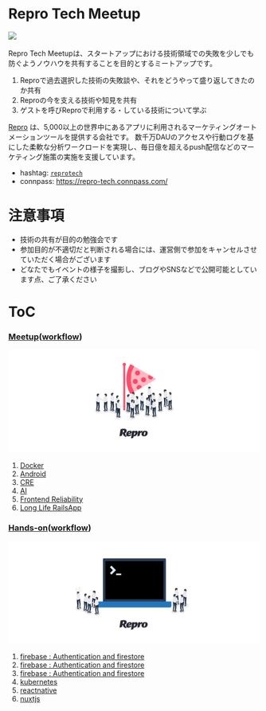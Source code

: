 # Repro Tech Meetup

![](https://github.com/reproio/repro-tech-meetup/blob/master/assets/images/repro-tech-meetup-banner-wide.png?raw=true)

Repro Tech Meetupは、スタートアップにおける技術領域での失敗を少しでも防ぐようノウハウを共有することを目的とするミートアップです。

1. Reproで過去選択した技術の失敗談や、それをどうやって盛り返してきたのか共有
1. Reproの今を支える技術や知見を共有
1. ゲストを呼びReproで利用する・している技術について学ぶ

[Repro](https://repro.io) は、5,000以上の世界中にあるアプリに利用されるマーケティングオートメーションツールを提供する会社です。
数千万DAUのアクセスや行動ログを基にした柔軟な分析ワークロードを実現し、毎日億を超えるpush配信などのマーケティング施策の実施を支援しています。

- hashtag: [`reprotech`](https://twitter.com/hashtag/reprotech)
- connpass: https://repro-tech.connpass.com/

# 注意事項

- 技術の共有が目的の勉強会です
- 参加目的が不適切だと判断される場合には、運営側で参加をキャンセルさせていただく場合がございます
- どなたでもイベントの様子を撮影し、ブログやSNSなどで公開可能としています点、ご了承ください

# ToC

### [Meetup](/meetups)([workflow](/meetups/ORGANIZE.md))

![](/assets/images/repro-tech-meetup-banner.png)

1. [Docker](https://gitpitch.com/reproio/repro-tech-meetup?p=meetups/1)
1. [Android](https://gitpitch.com/reproio/repro-tech-meetup?p=meetups/2)
1. [CRE](https://gitpitch.com/reproio/repro-tech-meetup?p=meetups/3)
1. [AI](https://gitpitch.com/reproio/repro-tech-meetup?p=meetups/4)
1. [Frontend Reliability](https://gitpitch.com/reproio/repro-tech-meetup?p=meetups/5)
1. [Long Life RailsApp](https://gitpitch.com/reproio/repro-tech-meetup?p=meetups/6)

### [Hands-on](/hands-on)([workflow](/hands-on/ORGANIZE.md))

![](/assets/images/repro-tech-handson-banner.png)

1. [firebase : Authentication and firestore]()
1. [firebase : Authentication and firestore](https://gitpitch.com/reproio/repro-tech-meetup?p=hands-on/2)
1. [firebase : Authentication and firestore](https://gitpitch.com/reproio/repro-tech-meetup?p=hands-on/3)
1. [kubernetes](https://gitpitch.com/reproio/repro-tech-meetup?p=hands-on/4)
1. [reactnative](https://gitpitch.com/reproio/repro-tech-meetup?p=hands-on/5)
1. [nuxtjs](https://gitpitch.com/reproio/repro-tech-meetup?p=hands-on/6)
